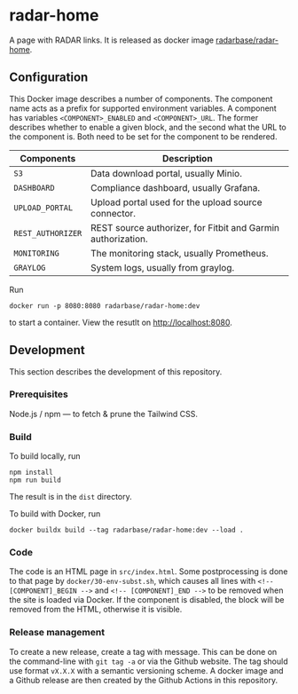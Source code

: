 # radar-home

A page with RADAR links. It is released as docker image [radarbase/radar-home](https://hub.docker.com/r/radarbase/radar-home).

## Configuration

This Docker image describes a number of components. The component name acts as a prefix for supported environment variables. A component has variables `<COMPONENT>_ENABLED` and `<COMPONENT>_URL`. The former describes whether to enable a given block, and the second what the URL to the component is. Both need to be set for the component to be rendered.

| Components | Description |
|---|---|
| `S3` | Data download portal, usually Minio. |
| `DASHBOARD` | Compliance dashboard, usually Grafana. |
| `UPLOAD_PORTAL` | Upload portal used for the upload source connector. |
| `REST_AUTHORIZER` | REST source authorizer, for Fitbit and Garmin authorization. |
| `MONITORING` | The monitoring stack, usually Prometheus. |
| `GRAYLOG` | System logs, usually from graylog. |

Run

```
docker run -p 8080:8080 radarbase/radar-home:dev
```

to start a container. View the resutlt on <http://localhost:8080>.

## Development

This section describes the development of this repository.

### Prerequisites

Node.js / npm — to fetch & prune the Tailwind CSS.

### Build

To build locally, run
```
npm install
npm run build
```
The result is in the `dist` directory.

To build with Docker, run

```
docker buildx build --tag radarbase/radar-home:dev --load .
```

### Code

The code is an HTML page in `src/index.html`. Some postprocessing is done to that page by `docker/30-env-subst.sh`, which causes all lines with `<!-- [COMPONENT]_BEGIN -->` and `<!-- [COMPONENT]_END -->` to be removed when the site is loaded via Docker. If the component is disabled, the block will be removed from the HTML, otherwise it is visible.

### Release management

To create a new release, create a tag with message. This can be done on the command-line with `git tag -a` or via the Github website. The tag should use format `vX.X.X` with a semantic versioning scheme. A docker image and a Github release are then created by the Github Actions in this repository.
